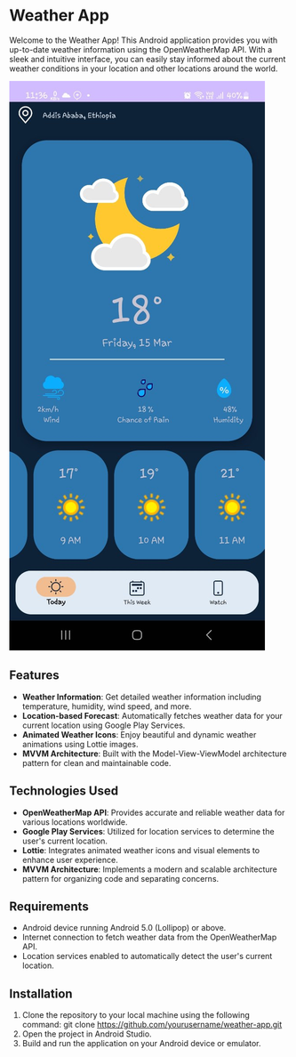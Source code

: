 # Weather App

Welcome to the Weather App! This Android application provides you with up-to-date weather information using the OpenWeatherMap API. With a sleek and intuitive interface, you can easily stay informed about the current weather conditions in your location and other locations around the world.

![Weather App Screenshots](/ScreenShoot/photo_2024-03-15_23-36-52.jpg)

## Features

- **Weather Information**: Get detailed weather information including temperature, humidity, wind speed, and more.
- **Location-based Forecast**: Automatically fetches weather data for your current location using Google Play Services.
- **Animated Weather Icons**: Enjoy beautiful and dynamic weather animations using Lottie images.
- **MVVM Architecture**: Built with the Model-View-ViewModel architecture pattern for clean and maintainable code.

## Technologies Used

- **OpenWeatherMap API**: Provides accurate and reliable weather data for various locations worldwide.
- **Google Play Services**: Utilized for location services to determine the user's current location.
- **Lottie**: Integrates animated weather icons and visual elements to enhance user experience.
- **MVVM Architecture**: Implements a modern and scalable architecture pattern for organizing code and separating concerns.

## Requirements

- Android device running Android 5.0 (Lollipop) or above.
- Internet connection to fetch weather data from the OpenWeatherMap API.
- Location services enabled to automatically detect the user's current location.

## Installation

1. Clone the repository to your local machine using the following command: git clone https://github.com/yourusername/weather-app.git
2. Open the project in Android Studio.
3. Build and run the application on your Android device or emulator.
